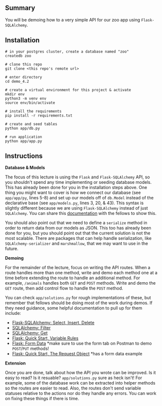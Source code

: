 ## Summary
You will be demoing how to a very simple API for our zoo app using `Flask-SQLAlchemy`.

## Installation
```
# in your postgres cluster, create a database named "zoo"
createdb zoo

# clone this repo
git clone <this repo's remote url>

# enter directory
cd demo_4.2

# create a virtual environment for this project & activate
mkdir env
python3 -m venv env
source env/bin/activate

# install the requirements
pip install -r requirements.txt

# create and seed tables
python app/db.py

# run application
python app/app.py
```

## Instructions

**Database & Models**

The focus of this lecture is using the `Flask` and `Flask-SQLAlchemy` API, so you shouldn't spend any time implementing or seeding database models. This has already been done for you in the installation steps above. One thing you might want to cover is how we connect our database (see `app/app/py`, lines 5-8) and set up our models off of `db.Model` instead of the declarative base (see `app/models.py`, lines 3, 20, & 43). This syntax is slightly different because we are using `Flask-SQLAlchemy` instead of just `SQLAlchemy`. You can share this [documentation](https://flask-sqlalchemy.palletsprojects.com/en/2.x/quickstart/#quickstart) with the fellows to show this.

You should also point out that we need to define a `serialize` method in order to return data from our models as JSON. This too has already been done for you, but you should point out that the current solution is not the most scalable. There are packages that can help handle serialization, like `SQLAlchemy-serializer` and `marshmallow`, that we may want to use in the future.

**Demoing**

For the remainder of the lecture, focus on writing the API routes. When a route handles more than one method, write and demo each method one at a time before extending the route to handle an additional method. For example, `/animals` handles both `GET` and `POST` methods. Write and demo the `GET` route, then add control flow to handle the `POST` method.

You can check `app/solutions.py` for rough implementations of these, but remember that fellows should be doing most of the work during demos. If they need guidance, some helpful documentation to pull up for them include:
- [Flask-SQLAlchemy: Select, Insert, Delete](https://flask-sqlalchemy.palletsprojects.com/en/2.x/queries/)
- [SQLAlchemy: Filter](https://docs.sqlalchemy.org/en/14/orm/query.html#sqlalchemy.orm.Query.filter)
- [SQLAlchemy: Get](https://docs.sqlalchemy.org/en/14/orm/query.html#sqlalchemy.orm.Query.get)
- [Flask: Quick Start, Variable Rules](https://flask.palletsprojects.com/en/1.1.x/quickstart/#variable-rules)
- [Flask: Form Data](https://flask.palletsprojects.com/en/1.1.x/api/#flask.Request.form) *make sure to use the form tab on Postman to demo `POST`/`PUT` methods!
- [Flask: Quick Start, The Request Object](https://flask.palletsprojects.com/en/1.1.x/quickstart/#the-request-object) *has a form data example

**Extension**

Once you are done, talk about how the API you wrote can be improved. Is it easy to read? Is it resuable? `app/solutions.py` sure as heck isn't! For example, some of the database work can be extracted into helper methods so the routes are easier to read. Also, the routes don't send variable statuses relative to the actions nor do they handle any errors. You can work on fixing these things if there is time.